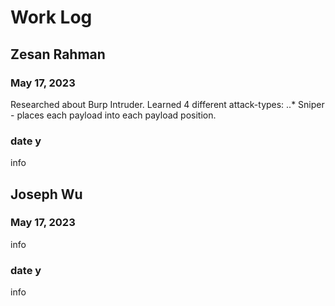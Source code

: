 # Work Log

## Zesan Rahman

### May 17, 2023

Researched about Burp Intruder. Learned 4 different attack-types:
..* Sniper - places each payload into each payload position. 

### date y

info


## Joseph Wu

### May 17, 2023

info

### date y

info
